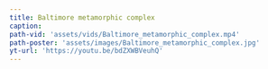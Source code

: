 ```yaml
---
title: Baltimore metamorphic complex
caption:
path-vid: 'assets/vids/Baltimore_metamorphic_complex.mp4'
path-poster: 'assets/images/Baltimore_metamorphic_complex.jpg'
yt-url: 'https://youtu.be/bdZXWBVeuhQ'
---
```

